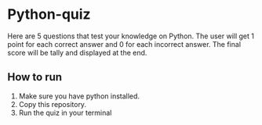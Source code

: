 # Python-quiz
Here are 5 questions that test your knowledge on Python. The user will get 1 point for each correct answer and 0 for each incorrect answer. The final score will be tally and displayed at the end.
## How to run 

1. Make sure you have python installed. 
2. Copy this repository.
3. Run the quiz in your terminal

